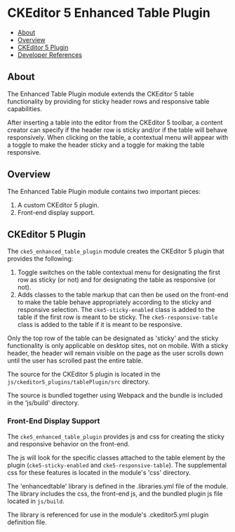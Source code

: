 # CKEditor 5 Enhanced Table Plugin

* [About](#about)
* [Overview](#overview)
* [CKEditor 5 Plugin](#ckeditor-5-plugin)
* [Developer References](#developer-references)

## About

The Enhanced Table Plugin module extends the CKEditor 5 table
functionality by providing for sticky header rows and responsive table
capabilities.

After inserting a table into the editor from the CKEditor 5 toolbar, a
content creator can specify if the header row is sticky and/or if the
table will behave responsively.  When clicking on the table, a contextual
menu will appear with a toggle to make the header sticky and a toggle for
making the table responsive.

## Overview

The Enhanced Table Plugin module contains two important pieces:

 1. A custom CKEditor 5 plugin.
 2. Front-end display support.

## CKEditor 5 Plugin

The `cke5_enhanced_table_plugin` module creates the CKEditor 5 plugin
that provides the following:

 1. Toggle switches on the table contextual menu for designating the first row
    as sticky (or not) and for designating the table as responsive (or not).
 2. Adds classes to the table markup that can then be used on the front-end
    to make the table behave appropriately according to the sticky and
    responsive selection.  The `cke5-sticky-enabled` class is added to the
    table if the first row is meant to be sticky.  The `cke5-responsive-table`
    class is added to the table if it is meant to be responsive.

Only the top row of the table can be designated as 'sticky' and the sticky
functionality is only applicable on desktop sites, not on mobile.  With a
sticky header, the header will remain visible on the page as the user scrolls
down until the user has scrolled past the entire table.

The source for the CKEditor 5 plugin is located in the
`js/ckeditor5_plugins/tablePlugin/src` directory.

The source is bundled together using Webpack and the bundle is included in
the 'js/build' directory.

### Front-End Display Support

The `cke5_enhanced_table_plugin` provides js and css for creating
the sticky and responsive behavior on the front-end.

The js will look for the specific classes attached to the table element by
the plugin (`cke5-sticky-enabled` and `cke5-responsive-table`).  The
supplemental css for these features is located in the module's 'css'
directory.

The 'enhancedtable' library is defined in the .libraries.yml file of the
module.  The library includes the css, the front-end js, and the bundled
plugin js file located in `js/build`.

The library is referenced for use in the module's .ckeditor5.yml plugin
definition file.
